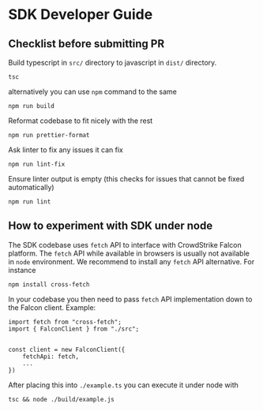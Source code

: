 # SDK Developer Guide 

## Checklist before submitting PR

Build typescript in `src/` directory to javascript in `dist/` directory.
```
tsc
```

alternatively you can use `npm` command to the same
```
npm run build
```

Reformat codebase to fit nicely with the rest
```
npm run prettier-format
```

Ask linter to fix any issues it can fix
```
npm run lint-fix
```

Ensure linter output is empty (this checks for issues that cannot be fixed automatically)
```
npm run lint
```

## How to experiment with SDK under node

The SDK codebase uses `fetch` API to interface with CrowdStrike Falcon platform. The `fetch` API while available in browsers
is usually not available in `node` environment. We recommend to install any `fetch` API alternative. For instance

```
npm install cross-fetch
```

In your codebase you then need to pass `fetch` API implementation down to the Falcon client. Example:
```
import fetch from "cross-fetch";
import { FalconClient } from "./src";


const client = new FalconClient({
    fetchApi: fetch,
    ...
})
```

After placing this into `./example.ts` you can execute it under node with
```
tsc && node ./build/example.js
```
